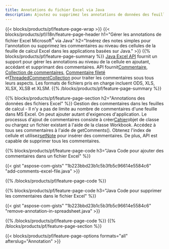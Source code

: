 ```yaml
---
title: Annotations du fichier Excel via Java
description: Ajoutez ou supprimez les annotations de données des feuilles de calcul Excel et OpenOffice avec la bibliothèque Java.
---
```

{{< blocks/products/pf/feature-page-wrap >}}
{{< blocks/products/pf/i18n/feature-page-header h1="Gérer les annotations de fichier Excel Microsoft<sup>&reg;</sup> via Java" h2="Insérez des notes simples pour l\'annotation ou supprimez les commentaires au niveau des cellules de la feuille de calcul Excel dans les applications basées sur Java." >}}
{{% blocks/products/pf/feature-page-summary %}}
[Java Excel API](/cells/fr/java/) fournit un support pour gérer les annotations au niveau de la cellule en ajoutant, accédant et supprimant des commentaires. API fournit[Commentaire](https://reference.aspose.com/cells/java/com.aspose.cells/Comment), [Collection de commentaires](https://reference.aspose.com/cells/java/com.aspose.cells/CommentCollection), [Commentaire fileté](https://reference.aspose.com/cells/java/com.aspose.cells/ThreadedComment) et[ThreadedCommentCollection](https://reference.aspose.com/cells/java/com.aspose.cells/ThreadedCommentCollection) pour traiter les commentaires sous tous leurs aspects.
Les formats de fichiers pris en charge incluent ODS, XLS, XLSX, XLSB et XLSM.
{{% /blocks/products/pf/feature-page-summary %}}

{{% blocks/products/pf/feature-page-section h2="Annotations des données des fichiers Excel" %}}
 Gestion des commentaires dans les feuilles de calcul - Il n'y a pas de limite au nombre de commentaires d'une feuille dans MS Excel. On peut ajouter autant d'exigences d'application. Le processus d'ajout de commentaires consiste à créer[Cahier](https://reference.aspose.com/cells/java/com.aspose.cells/Workbook)objet de classe ou chargez un fichier existant à l'aide de la classe Workbook. Accédez à tous ses commentaires à l'aide de getComments(). Obtenez l'index de cellule et utilisez[setNote](https://reference.aspose.com/cells/java/com.aspose.cells/comment#Note) pour insérer des commentaires. De plus, API est capable de supprimer tous les commentaires.

{{% blocks/products/pf/feature-page-code h3="Java Code pour ajouter des commentaires dans un fichier Excel" %}}

{{< gist "aspose-com-gists" "1b223bbd23b1c5b3fb5c96614e5584c6" "add-comments-excel-file.java" >}}

{{% /blocks/products/pf/feature-page-code %}}

{{% blocks/products/pf/feature-page-code h3="Java Code pour supprimer les commentaires dans le fichier Excel" %}}

{{< gist "aspose-com-gists" "1b223bbd23b1c5b3fb5c96614e5584c6" "remove-annotation-in-spreadsheet.java" >}}

{{% /blocks/products/pf/feature-page-code %}}
{{% /blocks/products/pf/feature-page-section %}}

{{< blocks/products/pf/feature-page-options formats="all" afterslug="Annotation" >}}
